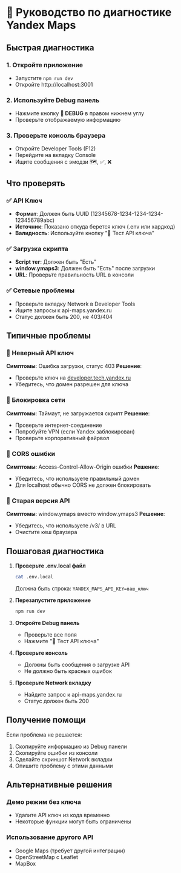 # 🐛 Руководство по диагностике Yandex Maps

## Быстрая диагностика

### 1. Откройте приложение
- Запустите `npm run dev`
- Откройте http://localhost:3001

### 2. Используйте Debug панель
- Нажмите кнопку **🐛 DEBUG** в правом нижнем углу
- Проверьте отображаемую информацию

### 3. Проверьте консоль браузера
- Откройте Developer Tools (F12)
- Перейдите на вкладку Console
- Ищите сообщения с эмодзи 🗺️, ✅, ❌

## Что проверять

### ✅ API Ключ
- **Формат**: Должен быть UUID (12345678-1234-1234-1234-123456789abc)
- **Источник**: Показано откуда берется ключ (.env или хардкод)
- **Валидность**: Используйте кнопку "🔑 Тест API ключа"

### ✅ Загрузка скрипта
- **Script тег**: Должен быть "Есть"
- **window.ymaps3**: Должен быть "Есть" после загрузки
- **URL**: Проверьте правильность URL в консоли

### ✅ Сетевые проблемы
- Проверьте вкладку Network в Developer Tools
- Ищите запросы к api-maps.yandex.ru
- Статус должен быть 200, не 403/404

## Типичные проблемы

### 🚫 Неверный API ключ
**Симптомы**: Ошибка загрузки, статус 403
**Решение**: 
- Проверьте ключ на [developer.tech.yandex.ru](https://developer.tech.yandex.ru/)
- Убедитесь, что домен разрешен для ключа

### 🚫 Блокировка сети
**Симптомы**: Таймаут, не загружается скрипт
**Решение**:
- Проверьте интернет-соединение
- Попробуйте VPN (если Yandex заблокирован)
- Проверьте корпоративный файрвол

### 🚫 CORS ошибки
**Симптомы**: Access-Control-Allow-Origin ошибки
**Решение**:
- Убедитесь, что используете правильный домен
- Для localhost обычно CORS не должен блокировать

### 🚫 Старая версия API
**Симптомы**: window.ymaps вместо window.ymaps3
**Решение**:
- Убедитесь, что используете /v3/ в URL
- Очистите кеш браузера

## Пошаговая диагностика

1. **Проверьте .env.local файл**
   ```bash
   cat .env.local
   ```
   Должна быть строка: `YANDEX_MAPS_API_KEY=ваш_ключ`

2. **Перезапустите приложение**
   ```bash
   npm run dev
   ```

3. **Откройте Debug панель**
   - Проверьте все поля
   - Нажмите "🔑 Тест API ключа"

4. **Проверьте консоль**
   - Должны быть сообщения о загрузке API
   - Не должно быть красных ошибок

5. **Проверьте Network вкладку**
   - Найдите запрос к api-maps.yandex.ru
   - Статус должен быть 200

## Получение помощи

Если проблема не решается:

1. Скопируйте информацию из Debug панели
2. Скопируйте ошибки из консоли
3. Сделайте скриншот Network вкладки
4. Опишите проблему с этими данными

## Альтернативные решения

### Демо режим без ключа
- Удалите API ключ из кода временно
- Некоторые функции могут быть ограничены

### Использование другого API
- Google Maps (требует другой интеграции)
- OpenStreetMap с Leaflet
- MapBox
